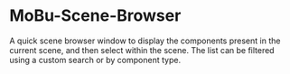 # MoBu-Scene-Browser
A quick scene browser window to display the components present in the current scene, and then select within the scene. The list can be filtered using a custom search or by component type.
